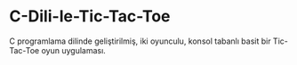 # C-Dili-le-Tic-Tac-Toe
C programlama dilinde geliştirilmiş, iki oyunculu, konsol tabanlı basit bir Tic-Tac-Toe oyun uygulaması.
